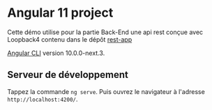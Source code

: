 # Angular 11 project

Cette démo utilise pour la partie Back-End une api rest conçue avec Loopback4 contenu dans le dépôt [rest-app](https://github.com/edouarddurandviel/rest-app)

[Angular CLI](https://github.com/angular/angular-cli) version 10.0.0-next.3.

## Serveur de développement

Tappez la commande `ng serve`. Puis ouvrez le navigateur à l'adresse `http://localhost:4200/`.

